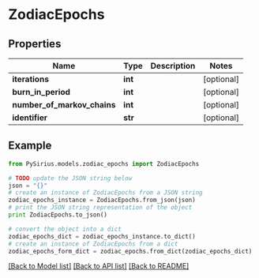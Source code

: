 # ZodiacEpochs



## Properties

Name | Type | Description | Notes
------------ | ------------- | ------------- | -------------
**iterations** | **int** |  | [optional] 
**burn_in_period** | **int** |  | [optional] 
**number_of_markov_chains** | **int** |  | [optional] 
**identifier** | **str** |  | [optional] 

## Example

```python
from PySirius.models.zodiac_epochs import ZodiacEpochs

# TODO update the JSON string below
json = "{}"
# create an instance of ZodiacEpochs from a JSON string
zodiac_epochs_instance = ZodiacEpochs.from_json(json)
# print the JSON string representation of the object
print ZodiacEpochs.to_json()

# convert the object into a dict
zodiac_epochs_dict = zodiac_epochs_instance.to_dict()
# create an instance of ZodiacEpochs from a dict
zodiac_epochs_form_dict = zodiac_epochs.from_dict(zodiac_epochs_dict)
```
[[Back to Model list]](../README.md#documentation-for-models) [[Back to API list]](../README.md#documentation-for-api-endpoints) [[Back to README]](../README.md)


